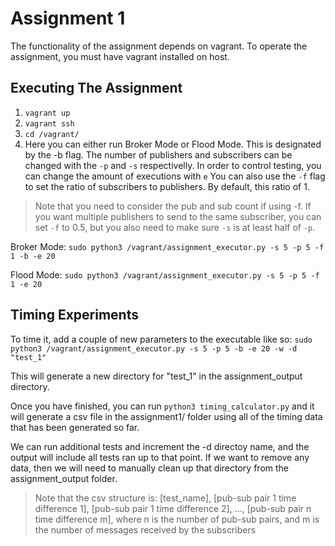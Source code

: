 # Assignment 1

The functionality of the assignment depends on vagrant. To operate the assignment, you must have vagrant installed on host.

## Executing The Assignment
1. `vagrant up`
2. `vagrant ssh`
3. `cd /vagrant/`
4. Here you can either run Broker Mode or Flood Mode. This is designated by the -b flag.
The number of publishers and subscribers can be changed with the `-p` and `-s` respectivelly.
In order to control testing, you can change the amount of executions with `e`
You can also use the `-f` flag to set the ratio of subscribers to publishers. By default, this ratio of 1.
> Note that you need to consider the pub and sub count if using -f. If you want multiple publishers to send to the same subscriber, you can set `-f` to 0.5, but you also need to make sure `-s` is at least half of `-p`.

Broker Mode: `sudo python3 /vagrant/assignment_executor.py -s 5 -p 5 -f 1 -b -e 20`

Flood Mode: `sudo python3 /vagrant/assignment_executor.py -s 5 -p 5 -f 1 -e 20`


## Timing Experiments
To time it, add a couple of new parameters to the executable like so: `sudo python3 /vagrant/assignment_executor.py -s 5 -p 5 -b -e 20 -w -d "test_1"`

This will generate a new directory for "test_1" in the assignment_output directory. 

Once you have finished, you can run `python3 timing_calculator.py` and it will generate a csv file in the assignment1/ folder using all of the timing data that has been generated so far.

We can run additional tests and increment the -d directoy name, and the output will include all tests ran up to that point. If we want to remove any data, then we will need to manually clean up that directory from the assignment_output folder.

> Note that the csv structure is: [test_name], [pub-sub pair 1 time difference 1], [pub-sub pair 1 time difference 2], ..., [pub-sub pair n time difference m], where n is the number of pub-sub pairs, and m is the number of messages received by the subscribers